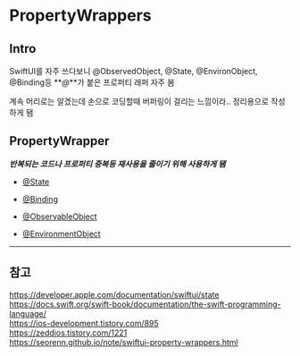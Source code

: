 # PropertyWrappers

## Intro

SwiftUI를 자주 쓰다보니 @ObservedObject, @State, @EnvironObject, @Binding등 **_@_**가 붙은 프로퍼티 래퍼 자주 봄
<br/>

계속 머리로는 알겠는데 손으로 코딩할때 버퍼링이 걸리는 느낌이라.. 정리용으로 작성하게 됌
<br/>

## PropertyWrapper

**_반복되는 코드나 프로퍼티 중복등 재사용을 줄이기 위해 사용하게 됌_**
<br/>

- [@State](https://github.com/BOLTB0X/SwiftUI/blob/main/study/PropertyWrappers/md/state.md)
  <br/>

- [@Binding](https://github.com/BOLTB0X/SwiftUI/blob/main/study/PropertyWrappers/md/binding.md)
  <br/>

- [@ObservableObject](https://github.com/BOLTB0X/SwiftUI/blob/main/study/PropertyWrappers/md/observableObject.md)
  <br/>

- [@EnvironmentObject](https://github.com/BOLTB0X/SwiftUI/blob/main/study/PropertyWrappers/md/EnvironmentObject.md)
  <br/>

---

## 참고

https://developer.apple.com/documentation/swiftui/state
<br/>
https://docs.swift.org/swift-book/documentation/the-swift-programming-language/
<br/>
https://ios-development.tistory.com/895
<br/>
https://zeddios.tistory.com/1221
<br/>
https://seorenn.github.io/note/swiftui-property-wrappers.html
<br/>
